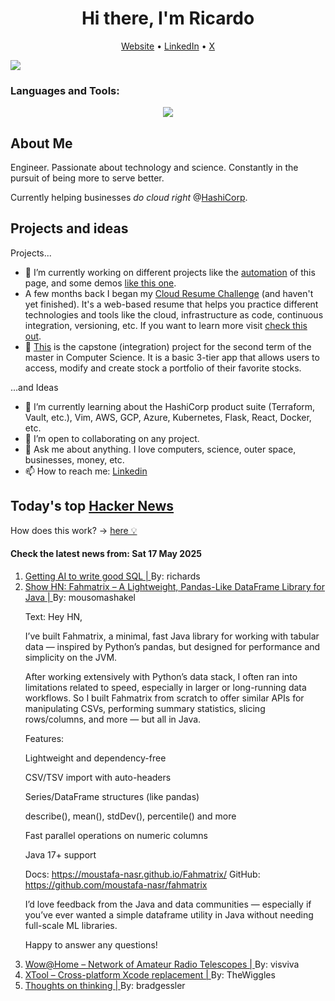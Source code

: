 
<!-- This is an HTML comment in your markdown file -->

<h1 align="center">Hi there, I'm Ricardo</h1>
<p align="center">
  <a href="https://ricardorompar.com" target="_blank">Website</a> •
  <a href="https://www.linkedin.com/in/ricardorompar/" target="_blank">LinkedIn</a> •
  <a href="https://twitter.com/ricardorompar" target="_blank">X</a>
</p>
<img src="https://badges.pufler.dev/visits/{ricardorompar}/{ricardorompar}"/>

<h3 align="left">Languages and Tools:</h3>
<p align="center">
  <a href="https://skillicons.dev" target="_blank">
    <img src="https://skillicons.dev/icons?i=terraform,aws,gcp,azure,git,python,kubernetes,react,js,docker,ubuntu" />
  </a>
</p>

<h2>About Me</h2>
Engineer. Passionate about technology and science. Constantly in the pursuit of being more to serve better.

Currently helping businesses <i>do cloud right</i> @<a href="https://github.com/hashicorp" target="_blank">HashiCorp</a>.

<h2>Projects and ideas</h2>
Projects...
<ul>
  <li>🔭 I’m currently working on different projects like the <a href="https://github.com/ricardorompar/ricardorompar/blob/main/automate.py">automation</a> of this page, and some demos <a href="https://github.com/ricardorompar/boundary-ansible-demo">like this one</a>.
  </li>

  <li >A few months back I began my <a href="https://github.com/ricardorompar/cloudResumeChallenge">Cloud Resume Challenge</a> (and haven't yet finished). It's a web-based resume that helps you practice different technologies and tools like the cloud, infrastructure as code, continuous integration, versioning, etc. If you want to learn more visit <a href="https://cloudresumechallenge.dev/docs/the-challenge/aws/" target="_blank">check this out</a>.
  </li>

  <li>🔭 <a href="https://github.com/ricardorompar/capstoneT2">This</a> is the capstone (integration) project for the second term of the master in Computer Science. It is a basic 3-tier app that allows users to access, modify and create stock a portfolio of their favorite stocks.
  </li>
</ul>
...and Ideas
<ul>
  <li>🌱 I’m currently learning about the HashiCorp product suite (Terraform, Vault, etc.), Vim, AWS, GCP, Azure, Kubernetes, Flask, React, Docker, etc.
  </li>
  <li>👯 I’m open to collaborating on any project.</li>
  <li>💬 Ask me about anything. I love computers, science, outer space, businesses, money, etc.</li>
  <li>📫 How to reach me: <a href="https://www.linkedin.com/in/ricardorompar/" target="_blank">Linkedin</a></li>
</ul>

<h2>Today's top <a href='https://news.ycombinator.com/' target="_blank">Hacker News</a></h2>
How does this work? -> <a href='./AUTOMATIC.md'>here 💡</a>

<h4>Check the latest news from: Sat 17 May 2025</h4>
<ol>
<li>
    <a href=https://cloud.google.com/blog/products/databases/techniques-for-improving-text-to-sql target="_blank">
        Getting AI to write good SQL |
    </a>
    By: richards
</li>

<li>
    <a href=https://github.com/moustafa-nasr/fahmatrix target="_blank">
        Show HN: Fahmatrix – A Lightweight, Pandas-Like DataFrame Library for Java |
    </a>
    By: mousomashakel
</li>

<p>
Text: Hey HN,<p>I’ve built Fahmatrix, a minimal, fast Java library for working with tabular data — inspired by Python’s pandas, but designed for performance and simplicity on the JVM.<p>After working extensively with Python’s data stack, I often ran into limitations related to speed, especially in larger or long-running data workflows. So I built Fahmatrix from scratch to offer similar APIs for manipulating CSVs, performing summary statistics, slicing rows&#x2F;columns, and more — but all in Java.<p>Features:<p>Lightweight and dependency-free<p>CSV&#x2F;TSV import with auto-headers<p>Series&#x2F;DataFrame structures (like pandas)<p>describe(), mean(), stdDev(), percentile() and more<p>Fast parallel operations on numeric columns<p>Java 17+ support<p>Docs: <a href="https:&#x2F;&#x2F;moustafa-nasr.github.io&#x2F;Fahmatrix&#x2F;" rel="nofollow">https:&#x2F;&#x2F;moustafa-nasr.github.io&#x2F;Fahmatrix&#x2F;</a>
 GitHub: <a href="https:&#x2F;&#x2F;github.com&#x2F;moustafa-nasr&#x2F;fahmatrix">https:&#x2F;&#x2F;github.com&#x2F;moustafa-nasr&#x2F;fahmatrix</a><p>I’d love feedback from the Java and data communities — especially if you’ve ever wanted a simple dataframe utility in Java without needing full-scale ML libraries.<p>Happy to answer any questions! </br>
</p>

<li>
    <a href=https://phl.upr.edu/wow/outreach target="_blank">
        Wow@Home – Network of Amateur Radio Telescopes |
    </a>
    By: visviva
</li>

<li>
    <a href=https://github.com/xtool-org/xtool target="_blank">
        XTool – Cross-platform Xcode replacement |
    </a>
    By: TheWiggles
</li>

<li>
    <a href=https://dcurt.is/thinking target="_blank">
        Thoughts on thinking |
    </a>
    By: bradgessler
</li>
</ol>